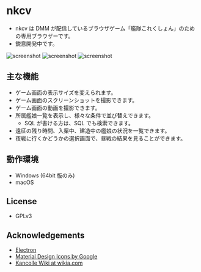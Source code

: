 nkcv
====

* nkcv は DMM が配信しているブラウザゲーム「艦隊これくしょん」のための専用ブラウザーです。
* 鋭意開発中です。

![screenshot](https://raw.githubusercontent.com/kbinani/nkcv/master/img/ss1.png)
![screenshot](https://raw.githubusercontent.com/kbinani/nkcv/master/img/ss3.png)
![screenshot](https://raw.githubusercontent.com/kbinani/nkcv/master/img/ss2.png)

主な機能
----

* ゲーム画面の表示サイズを変えられます。
* ゲーム画面のスクリーンショットを撮影できます。
* ゲーム画面の動画を撮影できます。
* 所属艦娘一覧を表示し、様々な条件で並び替えできます。
  * SQL が書ける方は、SQL でも検索できます。
* 遠征の残り時間、入渠中、建造中の艦娘の状況を一覧できます。
* 夜戦に行くかどうかの選択画面で、昼戦の結果を見ることができます。

動作環境
----

* Windows (64bit 版のみ)
* macOS

License
----

* GPLv3

Acknowledgements
----

* [Electron](https://electronjs.org/)
* [Material Design Icons by Google](https://material.io/tools/icons/)
* [Kancolle Wiki at wikia.com](http://kancolle.wikia.com/wiki/Kancolle_Wiki)
